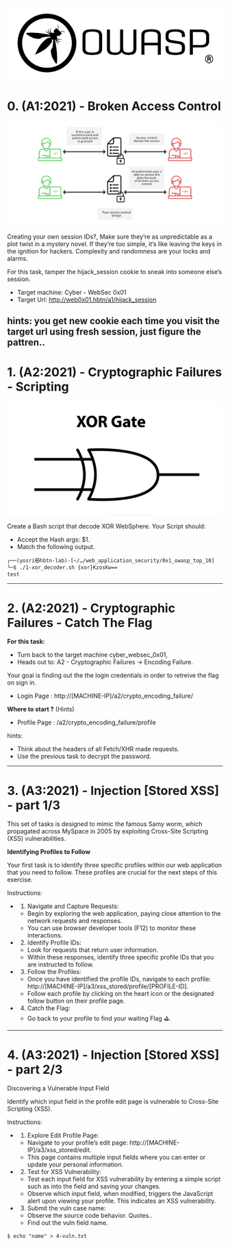 ![image](images/1.png)

#  0. (A1:2021) - Broken Access Control 

![image](images/2.png)

Creating your own session IDs?, Make sure they’re as unpredictable as a plot twist in a mystery novel. If they’re too simple, it’s like leaving the keys in the ignition for hackers. Complexity and randomness are your locks and alarms.

For this task, tamper the hijack_session cookie to sneak into someone else’s session.

- Target machine: Cyber - WebSec 0x01
- Target Url: http://web0x01.hbtn/a1/hijack_session

hints: you get new cookie each time you visit the target url using fresh session, just figure the pattren..
---

#  1. (A2:2021) - Cryptographic Failures - Scripting 

![image](images/3.png)

Create a Bash script that decode XOR WebSphere. Your Script should:

- Accept the Hash args: $1.
- Match the following output.
```
┌──(yosri㉿hbtn-lab)-[~/…/web_application_security/0x1_owasp_top_10]
└─$ ./1-xor_decoder.sh {xor}KzosKw==
test
```
---

#  2. (A2:2021) - Cryptographic Failures - Catch The Flag 

**For this task:**

- Turn back to the target machine cyber_websec_0x01,
- Heads out to: A2 - Cryptographic Failures -> Encoding Failure.

Your goal is finding out the the login credentials in order to retreive the flag on sign in.

- Login Page : http://[MACHINE-IP]/a2/crypto_encoding_failure/

**Where to start ?** (Hints)

- Profile Page : /a2/crypto_encoding_failure/profile

hints:

- Think about the headers of all Fetch/XHR made requests.
- Use the previous task to decrypt the password.

---

#  3. (A3:2021) - Injection [Stored XSS] - part 1/3 


This set of tasks is designed to mimic the famous Samy worm, which propagated across MySpace in 2005 by exploiting Cross-Site Scripting (XSS) vulnerabilities.

**Identifying Profiles to Follow**

Your first task is to identify three specific profiles within our web application that you need to follow. These profiles are crucial for the next steps of this exercise.

Instructions:

- 1. Navigate and Capture Requests:
	- Begin by exploring the web application, paying close attention to the network requests and responses.
	- You can use browser developer tools (F12) to monitor these interactions.
- 2. Identify Profile IDs:
	- Look for requests that return user information.
	- Within these responses, identify three specific profile IDs that you are instructed to follow.
- 3. Follow the Profiles:
	- Once you have identified the profile IDs, navigate to each profile: http://[MACHINE-IP]/a3/xss_stored/profile/[PROFILE-ID].
	- Follow each profile by clicking on the heart icon or the designated follow button on their profile page.
- 4. Catch the Flag:
	- Go back to your profile to find your waiting Flag ⛳️.

---

#  4. (A3:2021) - Injection [Stored XSS] - part 2/3 

Discovering a Vulnerable Input Field

Identify which input field in the profile edit page is vulnerable to Cross-Site Scripting (XSS).

Instructions:

- 1. Explore Edit Profile Page:
	- Navigate to your profile’s edit page: http://[MACHINE-IP]/a3/xss_stored/edit.
	- This page contains multiple input fields where you can enter or update your personal information.
- 2. Test for XSS Vulnerability:
	- Test each input field for XSS vulnerability by entering a simple script such as <script>alert('XSS')</script> into the field and saving your changes.
	- Observe which input field, when modified, triggers the JavaScript alert upon viewing your profile. This indicates an XSS vulnerability.
- 3. Submit the vuln case name:
	- Observe the source code behavior. Quotes..
	- Find out the vuln field name.
```
$ echo "name" > 4-vuln.txt
```

